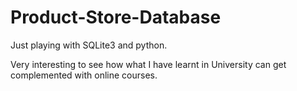 # Product-Store-Database

Just playing with SQLite3 and python.

Very interesting to see how what I have learnt in University can get complemented with online courses.
